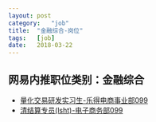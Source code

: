 ```yaml
---
layout:	post
category:	"job"
title:	"金融综合-岗位"
tags:	[job]
date:	2018-03-22
---
```

## 网易内推职位类别：金融综合
- [量化交易研发实习生-乐得电商事业部099](http://bole.netease.com/position/h5/detail.do?id=9473&rcode=D1O21582aT)
- [清结算专员(lsht)-电子商务部099](http://bole.netease.com/position/h5/detail.do?id=8839&rcode=D1O21582aT)
